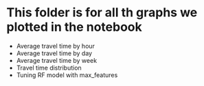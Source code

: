 # This folder is for all th graphs we plotted in the notebook
- Average travel time by hour
- Average travel time by day
- Average travel time by week
- Travel time distribution
- Tuning RF model with max_features
